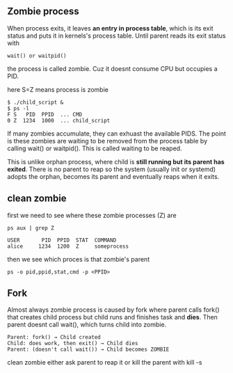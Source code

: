 ## Zombie process
When process exits, it leaves **an entry in process table**, which is its exit status and puts it in kernels's process table.
Until parent reads its exit status with 
```
wait() or waitpid()
```
the process is called zombie. Cuz it doesnt consume CPU but occupies a PID.

here S=Z means process is zombie
```
$ ./child_script &
$ ps -l
F S   PID  PPID  ... CMD
0 Z  1234  1000  ... child_script
```

If many zombies accumulate, they can exhuast the available PIDS. The point is these zombies
are waiting to be removed from the process table by calling wait() or waitpid(). This is called waiting to be reaped.

This is unlike orphan process, where child is **still running but its parent has exited**. There is no parent to reap so 
the system (usually init or systemd) adopts the orphan, becomes its parent and eventually reaps when it exits.

## clean zombie
first we need to see where these zombie processes (Z) are
```
ps aux | grep Z

USER       PID  PPID  STAT  COMMAND
alice     1234  1200  Z     someprocess
```

then we see which proces is that zombie's parent
```
ps -o pid,ppid,stat,cmd -p <PPID>
```

## Fork
Almost always zombie process is caused by fork where parent calls fork() that creates child process but child runs and finishes task and **dies**. Then parent doesnt call wait(), which turns child into zombie.

```
Parent: fork() → Child created
Child: does work, then exit() → Child dies
Parent: (doesn't call wait()) → Child becomes ZOMBIE
```

clean zombie either
ask parent to reap it or kill the parent with kill -s

